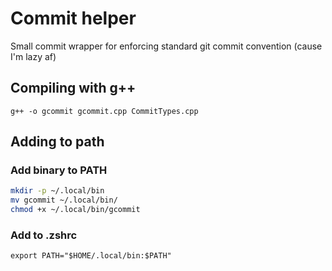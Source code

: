 # Commit helper

Small commit wrapper for enforcing standard git commit convention (cause I'm lazy af)

## Compiling with g++

`g++ -o gcommit gcommit.cpp CommitTypes.cpp`

## Adding to path

### Add binary to PATH
```bash
mkdir -p ~/.local/bin
mv gcommit ~/.local/bin/
chmod +x ~/.local/bin/gcommit
```

### Add to .zshrc
`export PATH="$HOME/.local/bin:$PATH"`